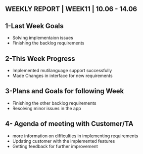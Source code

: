 ## WEEKLY REPORT | WEEK11 | 10.06 - 14.06

## 1-Last Week Goals 

* Solving implementaion issues
* Finishing the backlog requirements

## 2-This Week Progress

* Implemented mutilanguage support successfully
* Made Changes in interface for new requirements


## 3-Plans and Goals for following Week

* Finishing the other backlog requirements
* Resolving minor issues in the app
 
## 4- Agenda of meeting with Customer/TA

* more information on difficulties in implementing requirements  
* Updating customer with the implemented features
* Getting feedback for further improvement  
